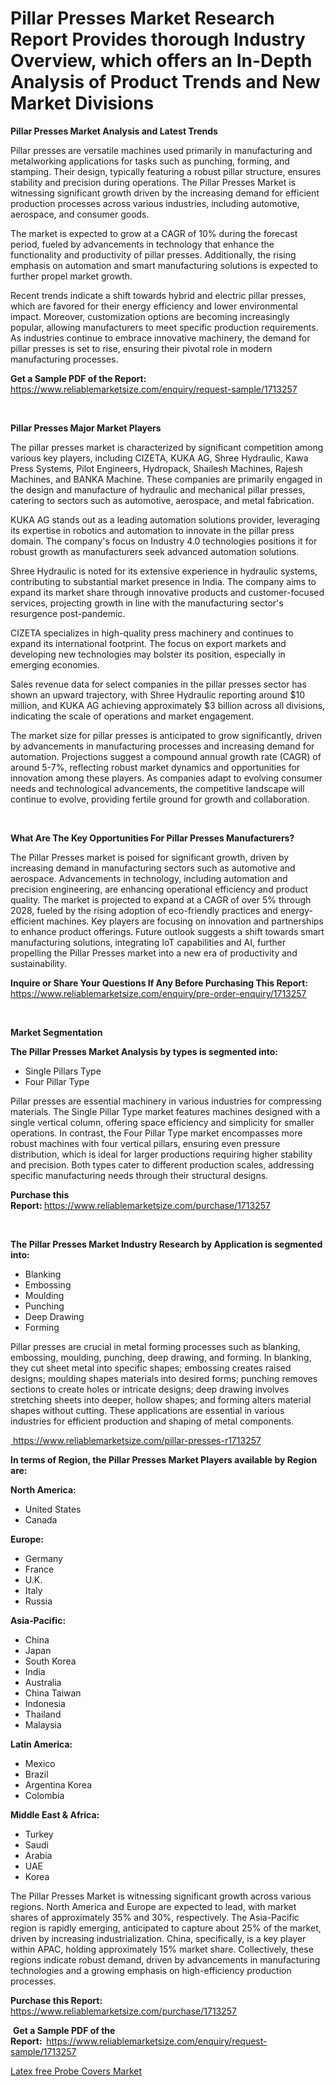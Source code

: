 <p><h1>Pillar Presses Market Research Report Provides thorough Industry Overview, which offers an In-Depth Analysis of Product Trends and New Market Divisions</h1></p><p><strong>Pillar Presses Market Analysis and Latest Trends</strong></p>
<p><p>Pillar presses are versatile machines used primarily in manufacturing and metalworking applications for tasks such as punching, forming, and stamping. Their design, typically featuring a robust pillar structure, ensures stability and precision during operations. The Pillar Presses Market is witnessing significant growth driven by the increasing demand for efficient production processes across various industries, including automotive, aerospace, and consumer goods.</p><p>The market is expected to grow at a CAGR of 10% during the forecast period, fueled by advancements in technology that enhance the functionality and productivity of pillar presses. Additionally, the rising emphasis on automation and smart manufacturing solutions is expected to further propel market growth. </p><p>Recent trends indicate a shift towards hybrid and electric pillar presses, which are favored for their energy efficiency and lower environmental impact. Moreover, customization options are becoming increasingly popular, allowing manufacturers to meet specific production requirements. As industries continue to embrace innovative machinery, the demand for pillar presses is set to rise, ensuring their pivotal role in modern manufacturing processes.</p></p>
<p><strong>Get a Sample PDF of the Report:&nbsp;</strong> <a href="https://www.reliablemarketsize.com/enquiry/request-sample/1713257?utm_campaign=1897&utm_medium=2&utm_source=Github&utm_content=ia&utm_term=11012025&utm_id=pillar-presses">https://www.reliablemarketsize.com/enquiry/request-sample/1713257</a></p>
<p>&nbsp;</p>
<p><strong>Pillar Presses Major Market Players</strong></p>
<p><p>The pillar presses market is characterized by significant competition among various key players, including CIZETA, KUKA AG, Shree Hydraulic, Kawa Press Systems, Pilot Engineers, Hydropack, Shailesh Machines, Rajesh Machines, and BANKA Machine. These companies are primarily engaged in the design and manufacture of hydraulic and mechanical pillar presses, catering to sectors such as automotive, aerospace, and metal fabrication.</p><p>KUKA AG stands out as a leading automation solutions provider, leveraging its expertise in robotics and automation to innovate in the pillar press domain. The company's focus on Industry 4.0 technologies positions it for robust growth as manufacturers seek advanced automation solutions.</p><p>Shree Hydraulic is noted for its extensive experience in hydraulic systems, contributing to substantial market presence in India. The company aims to expand its market share through innovative products and customer-focused services, projecting growth in line with the manufacturing sector's resurgence post-pandemic.</p><p>CIZETA specializes in high-quality press machinery and continues to expand its international footprint. The focus on export markets and developing new technologies may bolster its position, especially in emerging economies.</p><p>Sales revenue data for select companies in the pillar presses sector has shown an upward trajectory, with Shree Hydraulic reporting around $10 million, and KUKA AG achieving approximately $3 billion across all divisions, indicating the scale of operations and market engagement.</p><p>The market size for pillar presses is anticipated to grow significantly, driven by advancements in manufacturing processes and increasing demand for automation. Projections suggest a compound annual growth rate (CAGR) of around 5-7%, reflecting robust market dynamics and opportunities for innovation among these players. As companies adapt to evolving consumer needs and technological advancements, the competitive landscape will continue to evolve, providing fertile ground for growth and collaboration.</p></p>
<p>&nbsp;</p>
<p><strong>What Are The Key Opportunities For Pillar Presses Manufacturers?</strong></p>
<p><p>The Pillar Presses market is poised for significant growth, driven by increasing demand in manufacturing sectors such as automotive and aerospace. Advancements in technology, including automation and precision engineering, are enhancing operational efficiency and product quality. The market is projected to expand at a CAGR of over 5% through 2028, fueled by the rising adoption of eco-friendly practices and energy-efficient machines. Key players are focusing on innovation and partnerships to enhance product offerings. Future outlook suggests a shift towards smart manufacturing solutions, integrating IoT capabilities and AI, further propelling the Pillar Presses market into a new era of productivity and sustainability.</p></p>
<p><strong>Inquire or Share Your Questions If Any Before Purchasing This Report:</strong> <a href="https://www.reliablemarketsize.com/enquiry/pre-order-enquiry/1713257?utm_campaign=1897&utm_medium=2&utm_source=Github&utm_content=ia&utm_term=11012025&utm_id=pillar-presses">https://www.reliablemarketsize.com/enquiry/pre-order-enquiry/1713257</a></p>
<p>&nbsp;</p>
<p><strong>Market Segmentation</strong></p>
<p><strong>The Pillar Presses Market Analysis by types is segmented into:</strong></p>
<p><ul><li>Single Pillars Type</li><li>Four Pillar Type</li></ul></p>
<p><p>Pillar presses are essential machinery in various industries for compressing materials. The Single Pillar Type market features machines designed with a single vertical column, offering space efficiency and simplicity for smaller operations. In contrast, the Four Pillar Type market encompasses more robust machines with four vertical pillars, ensuring even pressure distribution, which is ideal for larger productions requiring higher stability and precision. Both types cater to different production scales, addressing specific manufacturing needs through their structural designs.</p></p>
<p><strong>Purchase this Report:&nbsp;</strong><a href="https://www.reliablemarketsize.com/purchase/1713257?utm_campaign=1897&utm_medium=2&utm_source=Github&utm_content=ia&utm_term=11012025&utm_id=pillar-presses">https://www.reliablemarketsize.com/purchase/1713257</a></p>
<p>&nbsp;</p>
<p><strong>The Pillar Presses Market Industry Research by Application is segmented into:</strong></p>
<p><ul><li>Blanking</li><li>Embossing</li><li>Moulding</li><li>Punching</li><li>Deep Drawing</li><li>Forming</li></ul></p>
<p><p>Pillar presses are crucial in metal forming processes such as blanking, embossing, moulding, punching, deep drawing, and forming. In blanking, they cut sheet metal into specific shapes; embossing creates raised designs; moulding shapes materials into desired forms; punching removes sections to create holes or intricate designs; deep drawing involves stretching sheets into deeper, hollow shapes; and forming alters material shapes without cutting. These applications are essential in various industries for efficient production and shaping of metal components.</p></p>
<p><a href="https://www.reliablemarketsize.com/pillar-presses-r1713257?utm_campaign=1897&utm_medium=2&utm_source=Github&utm_content=ia&utm_term=11012025&utm_id=pillar-presses">&nbsp;https://www.reliablemarketsize.com/pillar-presses-r1713257</a></p>
<p><strong>In terms of Region, the Pillar Presses Market Players available by Region are:</strong></p>
<p>
    <p> <strong> North America: </strong>
        <ul>
            <li>United States</li>
            <li>Canada</li>
        </ul>
        </p> 
    <p> <strong> Europe: </strong>
        <ul>
            <li>Germany</li>
            <li>France</li>
            <li>U.K.</li>
            <li>Italy</li>
            <li>Russia</li>
        </ul>
        </p> 
    <p> <strong> Asia-Pacific: </strong>
        <ul>
            <li>China</li>
            <li>Japan</li>
            <li>South Korea</li>
            <li>India</li>
            <li>Australia</li>
            <li>China Taiwan</li>
            <li>Indonesia</li>
            <li>Thailand</li>
            <li>Malaysia</li>
        </ul>
        </p> 
    <p> <strong> Latin America: </strong>
        <ul>
            <li>Mexico</li>
            <li>Brazil</li>
            <li>Argentina Korea</li>
            <li>Colombia</li>
        </ul>
        </p> 
    <p> <strong> Middle East & Africa: </strong>
        <ul>
            <li>Turkey</li>
            <li>Saudi</li>
            <li>Arabia</li>
            <li>UAE</li>
            <li>Korea</li>
        </ul>
    </p>
    </p>
<p><p>The Pillar Presses Market is witnessing significant growth across various regions. North America and Europe are expected to lead, with market shares of approximately 35% and 30%, respectively. The Asia-Pacific region is rapidly emerging, anticipated to capture about 25% of the market, driven by increasing industrialization. China, specifically, is a key player within APAC, holding approximately 15% market share. Collectively, these regions indicate robust demand, driven by advancements in manufacturing technologies and a growing emphasis on high-efficiency production processes.</p></p>
<p><strong>Purchase this Report: </strong><a href="https://www.reliablemarketsize.com/purchase/1713257?utm_campaign=1897&utm_medium=2&utm_source=Github&utm_content=ia&utm_term=11012025&utm_id=pillar-presses">https://www.reliablemarketsize.com/purchase/1713257</a></p>
<p>&nbsp;<strong>Get a Sample PDF of the Report:&nbsp;&nbsp;</strong><a href="https://www.reliablemarketsize.com/enquiry/request-sample/1713257?utm_campaign=1897&utm_medium=2&utm_source=Github&utm_content=ia&utm_term=11012025&utm_id=pillar-presses">https://www.reliablemarketsize.com/enquiry/request-sample/1713257</a></p>
<p><strong></strong></p>
<p><p><a href="https://github.com/ChiragRP21/Market-Research-Report-List-7/blob/main/latex-free-probe-covers-market.md?utm_campaign=1897&utm_medium=2&utm_source=Github&utm_content=ia&utm_term=11012025&utm_id=pillar-presses">Latex free Probe Covers Market</a></p></p>